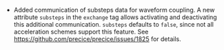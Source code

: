 - Added communication of substeps data for waveform coupling. A new attribute `substeps` in the `exchange` tag allows activating and deactivating this additional communication. `substeps` defaults to `false`, since not all acceleration schemes support this feature. See https://github.com/precice/precice/issues/1825 for details.
